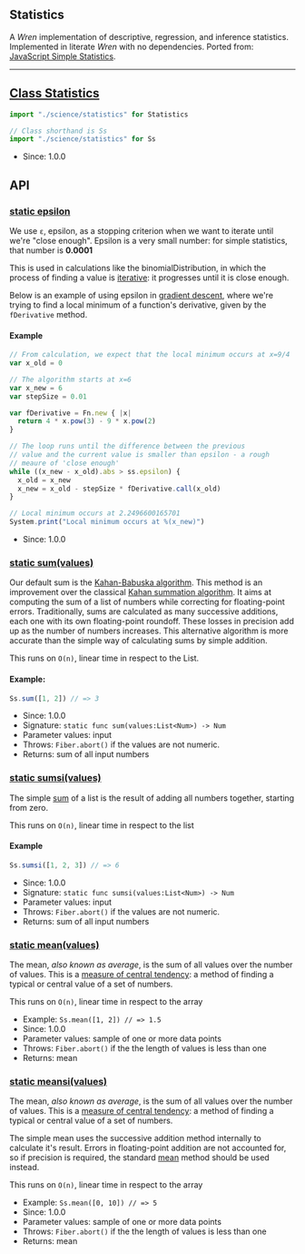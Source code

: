 <!-- file: src/science/statistics.wren -->
<!-- documentation automatically generated using domepunk/tools/doc -->

## Statistics

A _Wren_ implementation of descriptive, regression, and inference statistics.
Implemented in literate _Wren_ with no dependencies.
Ported from: [JavaScript Simple Statistics](https://github.com/simple-statistics/simple-statistics).

---
## [Class Statistics](https://github.com/ninjascl/domepunk/blob/main/src/science/statistics.wren#L19)


```js
import "./science/statistics" for Statistics

// Class shorthand is Ss
import "./science/statistics" for Ss
```
- Since: 1.0.0

## API

### [static epsilon](https://github.com/ninjascl/domepunk/blob/main/src/science/statistics.wren#L62)


We use `ε`, epsilon, as a stopping criterion when we want to iterate
until we're "close enough". Epsilon is a very small number: for
simple statistics, that number is **0.0001**

This is used in calculations like the binomialDistribution, in which
the process of finding a value is [iterative](https://en.wikipedia.org/wiki/Iterative_method):
it progresses until it is close enough.

Below is an example of using epsilon in [gradient descent](https://en.wikipedia.org/wiki/Gradient_descent),
where we're trying to find a local minimum of a function's derivative,
given by the `fDerivative` method.

#### Example
```js
// From calculation, we expect that the local minimum occurs at x=9/4
var x_old = 0

// The algorithm starts at x=6
var x_new = 6
var stepSize = 0.01

var fDerivative = Fn.new { |x|
  return 4 * x.pow(3) - 9 * x.pow(2)
}

// The loop runs until the difference between the previous
// value and the current value is smaller than epsilon - a rough
// meaure of 'close enough'
while ((x_new - x_old).abs > ss.epsilon) {
  x_old = x_new
  x_new = x_old - stepSize * fDerivative.call(x_old)
}

// Local minimum occurs at 2.2496600165701
System.print("Local minimum occurs at %(x_new)")
```
- Since: 1.0.0

### [static sum(values)](https://github.com/ninjascl/domepunk/blob/main/src/science/statistics.wren#L89)


Our default sum is the [Kahan-Babuska algorithm](https://pdfs.semanticscholar.org/1760/7d467cda1d0277ad272deb2113533131dc09.pdf).
This method is an improvement over the classical
[Kahan summation algorithm](https://en.wikipedia.org/wiki/Kahan_summation_algorithm).
It aims at computing the sum of a list of numbers while correcting for
floating-point errors. Traditionally, sums are calculated as many
successive additions, each one with its own floating-point roundoff. These
losses in precision add up as the number of numbers increases. This alternative
algorithm is more accurate than the simple way of calculating sums by simple
addition.

This runs on `O(n)`, linear time in respect to the List.

#### Example:
```js
Ss.sum([1, 2]) // => 3
```
- Since: 1.0.0
- Signature: `static func sum(values:List<Num>) -> Num`
- Parameter values: input
- Throws: `Fiber.abort()` if the values are not numeric.
- Returns: sum of all input numbers

### [static sumsi(values)](https://github.com/ninjascl/domepunk/blob/main/src/science/statistics.wren#L150)


The simple [sum](https://en.wikipedia.org/wiki/Summation) of a list
is the result of adding all numbers together, starting from zero.

This runs on `O(n)`, linear time in respect to the list

#### Example
```js
Ss.sumsi([1, 2, 3]) // => 6
```
- Since: 1.0.0
- Signature: `static func sumsi(values:List<Num>) -> Num`
- Parameter values: input
- Throws: `Fiber.abort()` if the values are not numeric.
- Returns: sum of all input numbers

### [static mean(values)](https://github.com/ninjascl/domepunk/blob/main/src/science/statistics.wren#L190)


<span id="ss-static-mean"></span>
The mean, _also known as average_,
is the sum of all values over the number of values.
This is a [measure of central tendency](https://en.wikipedia.org/wiki/Central_tendency):
a method of finding a typical or central value of a set of numbers.

This runs on `O(n)`, linear time in respect to the array

- Example: `Ss.mean([1, 2]) // => 1.5`
- Since: 1.0.0
- Parameter values: sample of one or more data points
- Throws: `Fiber.abort()` if the the length of values is less than one
- Returns: mean

### [static meansi(values)](https://github.com/ninjascl/domepunk/blob/main/src/science/statistics.wren#L224)


The mean, _also known as average_,
is the sum of all values over the number of values.
This is a [measure of central tendency](https://en.wikipedia.org/wiki/Central_tendency):
a method of finding a typical or central value of a set of numbers.

The simple mean uses the successive addition method internally
to calculate it's result. Errors in floating-point addition are
not accounted for, so if precision is required, the standard [mean](#ss-static-mean)
method should be used instead.

This runs on `O(n)`, linear time in respect to the array
- Example: `Ss.mean([0, 10]) // => 5`
- Since: 1.0.0
- Parameter values: sample of one or more data points
- Throws: `Fiber.abort()` if the the length of values is less than one
- Returns: mean
